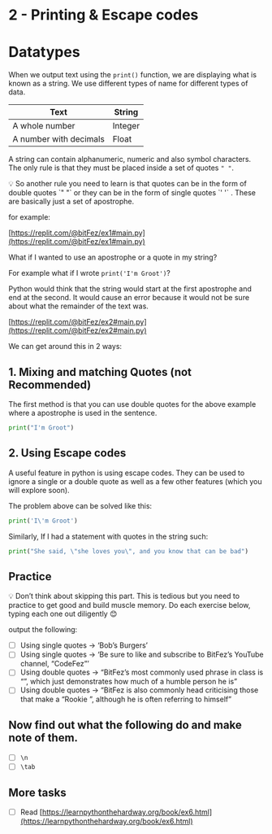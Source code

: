 # 2 - Printing & Escape codes

# Datatypes

When we output text using the `print()` function, we are displaying what is known as a string. We use different types of name for different types of data.

| Text | String |
| --- | --- |
| A whole number | Integer |
| A number with decimals | Float |

A string can contain alphanumeric, numeric and also symbol characters. The only rule is that they must be placed inside a set of quotes `" "`.

<aside>
💡 So another rule you need to learn is that quotes can be in the form of double quotes `" "`
or they can be in the form of single quotes `' '` . These are basically just a set of apostrophe.

</aside>

for example:

[https://replit.com/@bitFez/ex1#main.py](https://replit.com/@bitFez/ex1#main.py)

What if I wanted to use an apostrophe or a quote in my string?

For example what if I wrote `print('I'm Groot')`?

Python would think that the string would start at the first apostrophe and end at the second. It would cause an error because it would not be sure about what the remainder of the text was.

[https://replit.com/@bitFez/ex2#main.py](https://replit.com/@bitFez/ex2#main.py)

We can get around this in 2 ways:

## 1. Mixing and matching Quotes (not Recommended)

The first method is that you can use double quotes for the above example where a apostrophe is used in the sentence. 

```python
print("I'm Groot")
```

## 2. Using Escape codes

A useful feature in python is using escape codes. They can be used to ignore a single or a double quote as well as a few other features (which you will explore soon).

The problem above can be solved like this:

```python
print('I\'m Groot')
```

Similarly, If I had a statement with quotes in the string such:

```python
print("She said, \"she loves you\", and you know that can be bad")
```

## Practice

<aside>
💡 Don’t think about skipping this part. This is tedious but you need to practice to get good and build muscle memory. Do each exercise below, typing each one out diligently 😊

</aside>

output the following:

- [ ]  Using single quotes → ‘Bob’s Burgers’
- [ ]  Using single quotes → ‘Be sure to like and subscribe to BitFez’s YouTube channel, “CodeFez”’
- [ ]  Using double quotes → “BitFez’s most commonly used phrase in class is “<insert here>”, which just demonstrates how much of a humble person he is”
- [ ]  Using double quotes → “BitFez is also commonly head criticising those that make a “Rookie <insert here>”, although he is often referring to himself”

## Now find out what the following do and make note of them.

- [ ]  `\n`
- [ ]  `\tab`

## More tasks

- [ ]  Read [https://learnpythonthehardway.org/book/ex6.html](https://learnpythonthehardway.org/book/ex6.html)
